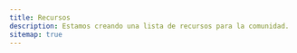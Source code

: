 ```yaml
---
title: Recursos
description: Estamos creando una lista de recursos para la comunidad.
sitemap: true
---
```

